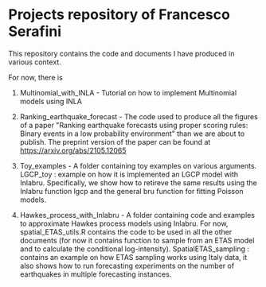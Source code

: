 # Projects repository of Francesco Serafini

This repository contains the code and documents I have produced in various context.

For now, there is 

1) Multinomial_with_INLA - Tutorial on how to implement Multinomial models using INLA

2) Ranking_earthquake_forecast - The code used to produce all the figures of a paper "Ranking earthquake forecasts using proper scoring rules: Binary events in a low probability environment" than we are about to publish. The preprint version of the paper can be found at https://arxiv.org/abs/2105.12065

3) Toy_examples - A folder containing toy examples on various arguments. LGCP_toy : example on how it is implemented an LGCP model with Inlabru. Specifically, we show how to retireve the same results using the Inlabru function lgcp and the general bru function for fitting Poisson models.

3) Hawkes_process_with_Inlabru - A folder containing code and examples to approximate Hawkes process models using Inlabru. For now, spatial_ETAS_utils.R contains the code to be used in all the other documents (for now it contains function to sample from an ETAS model and to calculate the conditional log-intensity). SpatialETAS_sampling : contains an example on how ETAS sampling works using Italy data, it also shows how to run forecasting experiments on the number of earthquakes in multiple forecasting instances.
